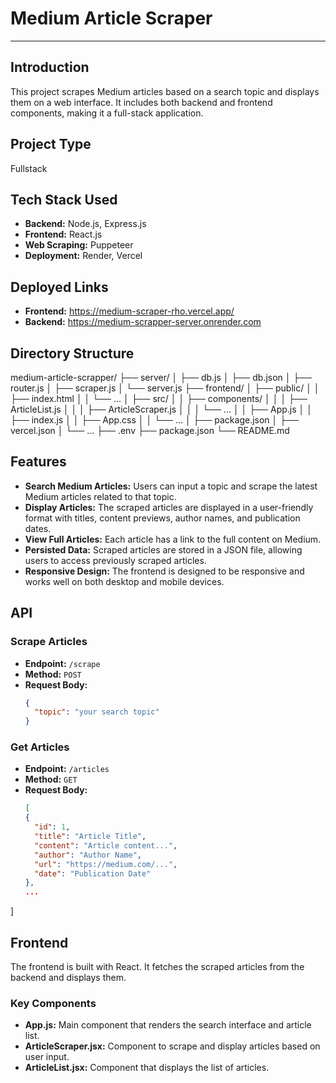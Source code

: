 # Medium Article Scraper

----------------------------------------------------------------------------------------------------------------------------------------------------------------------------------

## Introduction

This project scrapes Medium articles based on a search topic and displays them on a web interface. It includes both backend and frontend components, making it a full-stack application.


## Project Type
 Fullstack

## Tech Stack Used

- **Backend:** Node.js, Express.js
- **Frontend:** React.js
- **Web Scraping:** Puppeteer
- **Deployment:** Render, Vercel

## Deployed Links

- **Frontend:** https://medium-scraper-rho.vercel.app/
- **Backend:** https://medium-scrapper-server.onrender.com


## Directory Structure


medium-article-scrapper/
├── server/
│ ├── db.js
│ ├── db.json
│ ├── router.js
│ ├── scraper.js
│ └── server.js
├── frontend/
│ ├── public/
│ │ ├── index.html
│ │ └── ...
│ ├── src/
│ │ ├── components/
│ │ │ ├── ArticleList.js
│ │ │ ├── ArticleScraper.js
│ │ │ └── ...
│ │ ├── App.js
│ │ ├── index.js
│ │ ├── App.css
│ │ └── ...
│ ├── package.json
│ ├── vercel.json
│ └── ...
├── .env
├── package.json
└── README.md

## Features

- **Search Medium Articles:** Users can input a topic and scrape the latest Medium articles related to that topic.
- **Display Articles:** The scraped articles are displayed in a user-friendly format with titles, content previews, author names, and publication dates.
- **View Full Articles:** Each article has a link to the full content on Medium.
- **Persisted Data:** Scraped articles are stored in a JSON file, allowing users to access previously scraped articles.
- **Responsive Design:** The frontend is designed to be responsive and works well on both desktop and mobile devices.

## API

### Scrape Articles
- **Endpoint:** `/scrape`
- **Method:** `POST`
- **Request Body:**
  ```json
  {
    "topic": "your search topic"
  }

### Get Articles
- **Endpoint:** `/articles`
- **Method:** `GET`
- **Request Body:**
  ```json
  [
  {
    "id": 1,
    "title": "Article Title",
    "content": "Article content...",
    "author": "Author Name",
    "url": "https://medium.com/...",
    "date": "Publication Date"
  },
  ...
]

## Frontend

The frontend is built with React. It fetches the scraped articles from the backend and displays them.

### Key Components

- **App.js:** Main component that renders the search interface and article list.
- **ArticleScraper.jsx:** Component to scrape and display articles based on user input.
- **ArticleList.jsx:** Component that displays the list of articles.



